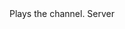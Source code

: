 <function name="Play" parent="IGModAudioChannel" type="classfunc">
	<description>
		Plays the channel.
	</description>
	<realm>Server</realm>
</function>